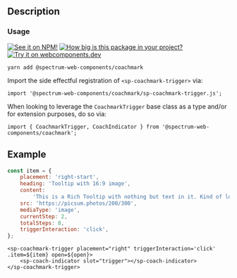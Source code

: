 ## Description

### Usage

[![See it on NPM!](https://img.shields.io/npm/v/@spectrum-web-components/coachmark?style=for-the-badge)](https://www.npmjs.com/package/@spectrum-web-components/coachmark)
[![How big is this package in your project?](https://img.shields.io/bundlephobia/minzip/@spectrum-web-components/coachmark?style=for-the-badge)](https://bundlephobia.com/result?p=@spectrum-web-components/coachmark)
[![Try it on webcomponents.dev](https://img.shields.io/badge/Try%20it%20on-webcomponents.dev-green?style=for-the-badge)](https://webcomponents.dev/edit/collection/fO75441E1Q5ZlI0e9pgq/Z611FV1zeF0CLBLVHNFY/src/index.ts)

```
yarn add @spectrum-web-components/coachmark
```

Import the side effectful registration of `<sp-coachmark-trigger>` via:

```
import '@spectrum-web-components/coachmark/sp-coachmark-trigger.js';

```

When looking to leverage the `CoachmarkTrigger` base class as a type and/or for extension purposes, do so via:

```
import { CoachmarkTrigger, CoachIndicator } from '@spectrum-web-components/coachmark';
```

## Example

```js
const item = {
    placement: 'right-start',
    heading: 'Tooltip with 16:9 image',
    content:
        'This is a Rich Tooltip with nothing but text in it. Kind of lonely in here.',
    src: 'https://picsum.photos/200/300',
    mediaType: 'image',
    currentStep: 2,
    totalSteps: 8,
    triggerInteraction: 'click',
};
```

```html-live
<sp-coachmark-trigger placement="right" triggerInteraction='click' .item=${item} open=${open}>
    <sp-coach-indicator slot="trigger"></sp-coach-indicator>
</sp-coachmark-trigger>
```

<script type="module">
        const item = {
            placement: 'right-start',
            heading: 'Tooltip with 16:9 image',
            content:
                'This is a Rich Tooltip with nothing but text in it. Kind of lonely in here.',
            src: 'https://picsum.photos/id/237/200/300',
            mediaType: 'image',
            currentStep: 2,
            totalSteps: 8,
            triggerInteraction: 'click',
    };
    const initCoachMark = () => {
        const coachmark = document.querySelector('sp-coachmark-trigger');
        coachmark.item = item
        return coachmark
    };
    customElements.whenDefined('sp-coachmark-trigger').then(() => {
        initCoachMark();
    });
</script>
